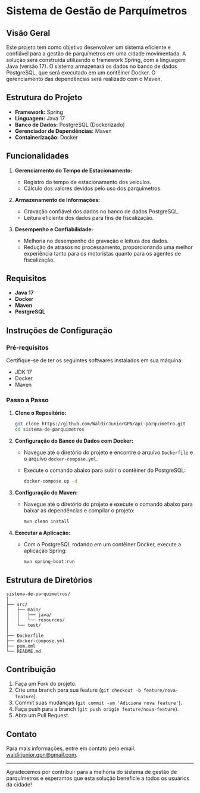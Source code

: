 # Sistema de Gestão de Parquímetros

## Visão Geral

Este projeto tem como objetivo desenvolver um sistema eficiente e confiável para a gestão de parquímetros em uma cidade movimentada. A solução será construída utilizando o framework Spring, com a linguagem Java (versão 17). O sistema armazenará os dados no banco de dados PostgreSQL, que será executado em um contêiner Docker. O gerenciamento das dependências será realizado com o Maven.

## Estrutura do Projeto

- **Framework:** Spring
- **Linguagem:** Java 17
- **Banco de Dados:** PostgreSQL (Dockerizado)
- **Gerenciador de Dependências:** Maven
- **Containerização:** Docker

## Funcionalidades

1. **Gerenciamento do Tempo de Estacionamento:**
   - Registro do tempo de estacionamento dos veículos.
   - Cálculo dos valores devidos pelo uso dos parquímetros.

2. **Armazenamento de Informações:**
   - Gravação confiável dos dados no banco de dados PostgreSQL.
   - Leitura eficiente dos dados para fins de fiscalização.

3. **Desempenho e Confiabilidade:**
   - Melhoria no desempenho de gravação e leitura dos dados.
   - Redução de atrasos no processamento, proporcionando uma melhor experiência tanto para os motoristas quanto para os agentes de fiscalização.

## Requisitos

- **Java 17**
- **Docker**
- **Maven**
- **PostgreSQL**

## Instruções de Configuração

### Pré-requisitos

Certifique-se de ter os seguintes softwares instalados em sua máquina:
- JDK 17
- Docker
- Maven

### Passo a Passo

1. **Clone o Repositório:**

   ```bash
   git clone https://github.com/WaldirJuniorGPN/api-parquimetro.git
   cd sistema-de-parquimetros
   ```

2. **Configuração do Banco de Dados com Docker:**

   - Navegue até o diretório do projeto e encontre o arquivo `Dockerfile` e o arquivo `docker-compose.yml`.
   - Execute o comando abaixo para subir o contêiner do PostgreSQL:

     ```bash
     docker-compose up -d
     ```

3. **Configuração do Maven:**

   - Navegue até o diretório do projeto e execute o comando abaixo para baixar as dependências e compilar o projeto:

     ```bash
     mvn clean install
     ```

4. **Executar a Aplicação:**

   - Com o PostgreSQL rodando em um contêiner Docker, execute a aplicação Spring:

     ```bash
     mvn spring-boot:run
     ```

## Estrutura de Diretórios

```plaintext
sistema-de-parquimetros/
│
├── src/
│   ├── main/
│   │   ├── java/
│   │   └── resources/
│   └── test/
│
├── Dockerfile
├── docker-compose.yml
├── pom.xml
└── README.md
```

## Contribuição

1. Faça um Fork do projeto.
2. Crie uma branch para sua feature (`git checkout -b feature/nova-feature`).
3. Commit suas mudanças (`git commit -am 'Adiciona nova feature'`).
4. Faça push para a branch (`git push origin feature/nova-feature`).
5. Abra um Pull Request.


## Contato

Para mais informações, entre em contato pelo email: [waldirjunior.gpn@gmail.com](mailto:waldirjunior.gpn@gmail.com).

---

Agradecemos por contribuir para a melhoria do sistema de gestão de parquímetros e esperamos que esta solução beneficie a todos os usuários da cidade!
